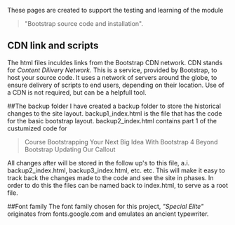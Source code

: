 These pages are created to support the testing and learning of the module
> "Bootstrap source code and installation".

## CDN link and scripts
The html files inculdes links from the Bootstrap CDN network. CDN stands for *Content Dilivery Network*.
This is a service, provided by Bootstrap, to host your source code. It uses a network of servers around the globe, to ensure delivery of scripts to end users,
depending on their location.
Use of a CDN is not required, but can be a helpfull tool.

##The backup folder
I have created a backup folder to store the historical changes to the site layout.
backup1_index.html is the file that has the code for the basic bootstrap layout.
backup2_index.html contains part 1 of the custumized code for
>Course  Bootstrapping Your Next Big Idea With Bootstrap 4  Beyond Bootstrap  Updating Our Callout


All changes after will be stored in the follow up's to this file, a.i. backup2_index.html, backup3_index.html, etc. etc.
This will make it easy to track back the changes made to the code and see the site in phases.
In order to do this the files can be named back to index.html, to serve as a root file.

##Font family
The font family chosen for this project, *"Special Elite"* originates from fonts.google.com and emulates an ancient typewriter.
